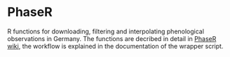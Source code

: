 # PhaseR
R functions for downloading, filtering and interpolating phenological observations in Germany. The functions are decribed in detail in [PhaseR wiki](https://github.com/FLFgit/PhaseR/wiki), the workflow is explained in the documentation of the wrapper script.
